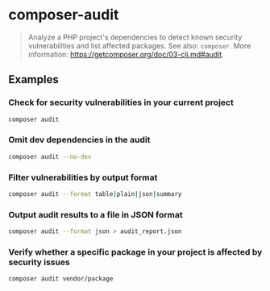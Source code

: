 # composer-audit

> Analyze a PHP project's dependencies to detect known security vulnerabilities and list affected packages. See also: `composer`. More information: <https://getcomposer.org/doc/03-cli.md#audit>.

## Examples

### Check for security vulnerabilities in your current project

```bash
composer audit
```

### Omit dev dependencies in the audit

```bash
composer audit --no-dev
```

### Filter vulnerabilities by output format

```bash
composer audit --format table|plain|json|summary
```

### Output audit results to a file in JSON format

```bash
composer audit --format json > audit_report.json
```

### Verify whether a specific package in your project is affected by security issues

```bash
composer audit vendor/package
```
